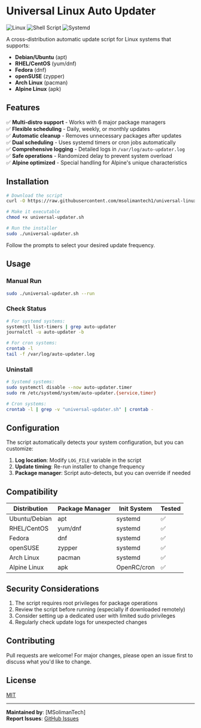 # Universal Linux Auto Updater

![Linux](https://img.shields.io/badge/Linux-FCC624?style=for-the-badge&logo=linux&logoColor=black)
![Shell Script](https://img.shields.io/badge/Shell_Script-121011?style=for-the-badge&logo=gnu-bash&logoColor=white)
![Systemd](https://img.shields.io/badge/systemd-000000?style=for-the-badge&logo=systemd&logoColor=white)

A cross-distribution automatic update script for Linux systems that supports:
- **Debian/Ubuntu** (apt)
- **RHEL/CentOS** (yum/dnf)
- **Fedora** (dnf)
- **openSUSE** (zypper)
- **Arch Linux** (pacman)
- **Alpine Linux** (apk)

## Features

✅ **Multi-distro support** - Works with 6 major package managers  
✅ **Flexible scheduling** - Daily, weekly, or monthly updates  
✅ **Automatic cleanup** - Removes unnecessary packages after updates  
✅ **Dual scheduling** - Uses systemd timers or cron jobs automatically  
✅ **Comprehensive logging** - Detailed logs in `/var/log/auto-updater.log`  
✅ **Safe operations** - Randomized delay to prevent system overload  
✅ **Alpine optimized** - Special handling for Alpine's unique characteristics  

## Installation

```bash
# Download the script
curl -O https://raw.githubusercontent.com/msolimantech1/universal-linux-updater/main/universal-updater.sh

# Make it executable
chmod +x universal-updater.sh

# Run the installer
sudo ./universal-updater.sh
```

Follow the prompts to select your desired update frequency.

## Usage

### Manual Run
```bash
sudo ./universal-updater.sh --run
```

### Check Status
```bash
# For systemd systems:
systemctl list-timers | grep auto-updater
journalctl -u auto-updater -b

# For cron systems:
crontab -l
tail -f /var/log/auto-updater.log
```

### Uninstall
```bash
# Systemd systems:
sudo systemctl disable --now auto-updater.timer
sudo rm /etc/systemd/system/auto-updater.{service,timer}

# Cron systems:
crontab -l | grep -v "universal-updater.sh" | crontab -
```

## Configuration

The script automatically detects your system configuration, but you can customize:

1. **Log location**: Modify `LOG_FILE` variable in the script
2. **Update timing**: Re-run installer to change frequency
3. **Package manager**: Script auto-detects, but you can override if needed

## Compatibility

| Distribution  | Package Manager | Init System  | Tested  |
|--------------|----------------|-------------|---------|
| Ubuntu/Debian | apt           | systemd     | ✅      |
| RHEL/CentOS  | yum/dnf       | systemd     | ✅      |
| Fedora       | dnf           | systemd     | ✅      |
| openSUSE     | zypper        | systemd     | ✅      |
| Arch Linux   | pacman        | systemd     | ✅      |
| Alpine Linux | apk           | OpenRC/cron | ✅      |

## Security Considerations

1. The script requires root privileges for package operations
2. Review the script before running (especially if downloaded remotely)
3. Consider setting up a dedicated user with limited sudo privileges
4. Regularly check update logs for unexpected changes

## Contributing

Pull requests are welcome! For major changes, please open an issue first to discuss what you'd like to change.

## License

[MIT](https://choosealicense.com/licenses/mit/)

---

**Maintained by**: [MSolimanTech]  
**Report Issues**: [GitHub Issues](https://github.com/msolimantech1/universal-linux-updater/issues)
```
